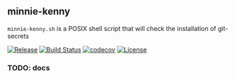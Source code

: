 ## minnie-kenny

`minnie-kenny.sh` is a POSIX shell script that will check the installation of git-secrets

[![Release](https://img.shields.io/github/release/broadinstitute/minnie-kenny)](https://github.com/broadinstitute/minnie-kenny/releases)
[![Build Status](https://img.shields.io/travis/com/broadinstitute/minnie-kenny/develop)](https://travis-ci.com/broadinstitute/minnie-kenny)
[![codecov](https://img.shields.io/codecov/c/github/broadinstitute/minnie-kenny)](https://codecov.io/gh/broadinstitute/minnie-kenny)
[![License](https://img.shields.io/github/license/broadinstitute/minnie-kenny)](https://github.com/broadinstitute/minnie-kenny/blob/master/LICENSE.txt)

### TODO: docs
